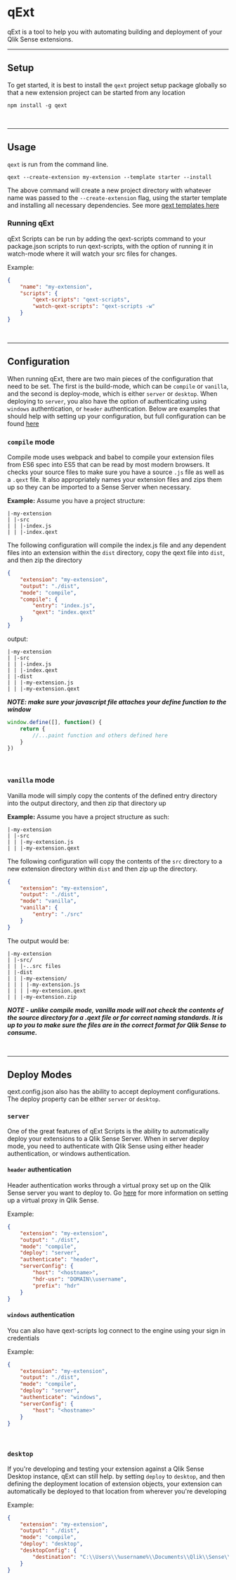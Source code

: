 # qExt

qExt is a tool to help you with automating building and deployment of your Qlik Sense extensions.

---

## Setup

To get started, it is best to install the `qext` project setup package globally so that a new extension project can be started from any location

```
npm install -g qext
```

</br>

---

## Usage

`qext` is run from the command line.

```
qext --create-extension my-extension --template starter --install
```

The above command will create a new project directory with whatever name was passed to the `--create-extension` flag, using the starter template and installing all necessary dependencies. See more [qext templates here](https://github.com/axisgroup/qExt/tree/master/packages/qext-scripts#template-projects)

### Running qExt

qExt Scripts can be run by adding the qext-scripts command to your package.json scripts to run qext-scripts, with the option of running it in watch-mode where it will watch your src files for changes.

Example:

```json
{
	"name": "my-extension",
	"scripts": {
		"qext-scripts": "qext-scripts",
		"watch-qext-scripts": "qext-scripts -w"
	}
}
```

</br>

---

## Configuration

When running qExt, there are two main pieces of the configuration that need to be set. The first is the build-mode, which can be `compile` or `vanilla`, and the second is deploy-mode, which is either `server` or `desktop`. When deploying to `server`, you also have the option of authenticating using `windows` authentication, or `header` authentication. Below are examples that should help with setting up your configuration, but full configuration can be found [here](https://github.com/axisgroup/qExt/blob/master/packages/qext-scripts/docs/configuration.md)

### `compile` mode

Compile mode uses webpack and babel to compile your extension files from ES6 spec into ES5 that can be read by most modern browsers. It checks your source files to make sure you have a source `.js` file as well as a `.qext` file. It also appropriately names your extension files and zips them up so they can be imported to a Sense Server when necessary.

**Example:**
Assume you have a project structure:

```
|-my-extension
| |-src
| | |-index.js
| | |-index.qext
```

The following configuration will compile the index.js file and any dependent files into an extension within the `dist` directory, copy the qext file into `dist`, and then zip the directory

```json
{
	"extension": "my-extension",
	"output": "./dist",
	"mode": "compile",
	"compile": {
		"entry": "index.js",
		"qext": "index.qext"
	}
}
```

output:

```
|-my-extension
| |-src
| | |-index.js
| | |-index.qext
| |-dist
| | |-my-extension.js
| | |-my-extension.qext
```

_**NOTE: make sure your javascript file attaches your define function to the window**_

```js
window.define([], function() {
	return {
		//...paint function and others defined here
	}
})
```

</br>

### `vanilla` mode

Vanilla mode will simply copy the contents of the defined entry directory into the output directory, and then zip that directory up

**Example:**
Assume you have a project structure as such:

```
|-my-extension
| |-src
| | |-my-extension.js
| | |-my-extension.qext
```

The following configuration will copy the contents of the `src` directory to a new extension directory within `dist` and then zip up the directory.

```json
{
	"extension": "my-extension",
	"output": "./dist",
	"mode": "vanilla",
	"vanilla": {
		"entry": "./src"
	}
}
```

The output would be:

```
|-my-extension
| |-src/
| | |-..src files
| |-dist
| | |-my-extension/
| | | |-my-extension.js
| | | |-my-extension.qext
| | |-my-extension.zip
```

_**NOTE - unlike compile mode, vanilla mode will not check the contents of the source directory for a .qext file or for correct naming standards. It is up to you to make sure the files are in the correct format for Qlik Sense to consume.**_

</br>

---

## Deploy Modes

qext.config.json also has the ability to accept deployment configurations. The deploy property can be either `server` or `desktop`.

### `server`

One of the great features of qExt Scripts is the ability to automatically deploy your extensions to a Qlik Sense Server. When in server deploy mode, you need to authenticate with Qlik Sense using either header authentication, or windows authentication.

#### `header` authentication

Header authentication works through a virtual proxy set up on the Qlik Sense server you want to deploy to. Go [here](https://help.qlik.com/en-US/sense-developer/November2017/Subsystems/Platform/Content/Examples/config-header-authentication.htm) for more information on setting up a virtual proxy in Qlik Sense.

Example:

```json
{
	"extension": "my-extension",
	"output": "./dist",
	"mode": "compile",
	"deploy": "server",
	"authenticate": "header",
	"serverConfig": {
		"host": "<hostname>",
		"hdr-usr": "DOMAIN\\username",
		"prefix": "hdr"
	}
}
```

#### `windows` authentication

You can also have qext-scripts log connect to the engine using your sign in credentials

Example:

```json
{
	"extension": "my-extension",
	"output": "./dist",
	"mode": "compile",
	"deploy": "server",
	"authenticate": "windows",
	"serverConfig": {
		"host": "<hostname>"
	}
}
```

</br>

### `desktop`

If you're developing and testing your extension against a Qlik Sense Desktop instance, qExt can still help. by setting `deploy` to `desktop`, and then defining the deployment location of extension objects, your extension can automatically be deployed to that location from wherever you're developing

Example:

```json
{
	"extension": "my-extension",
	"output": "./dist",
	"mode": "compile",
	"deploy": "desktop",
	"desktopConfig": {
		"destination": "C:\\Users\\%username%\\Documents\\Qlik\\Sense\\Extensions"
	}
}
```
